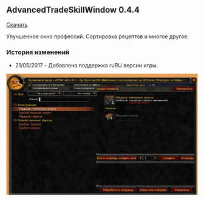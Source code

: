 ## AdvancedTradeSkillWindow 0.4.4

[Скачать](https://github.com/WoWruRU-ClassicAddons/AdvancedTradeSkillWindow/releases/download/0.4.4/AdvancedTradeSkillWindow.zip)

Улучшенное окно профессий. Сортировка рецептов и многое другое.

### История изменений
- 21/05/2017 - Добавлена поддержка ruRU версии игры.

![image1](/assets/img/AdvancedTradeSkillWindow.jpg)